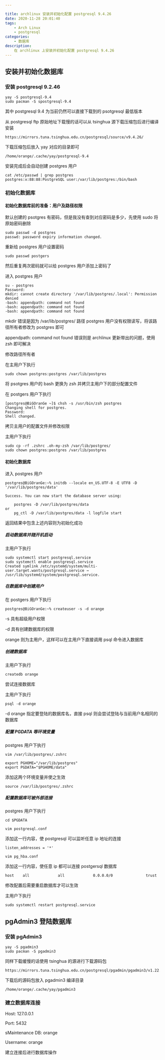 ```yaml
---

title: archlinux 安装并初始化配置 postgresql 9.4.26
date: 2020-11-28 20:01:40
tags: 
	- Arch Linux
	- postgresql
categories:
	- 数据库
description:
	在 archlinux 上安装并初始化配置 postgresql 9.4.26
---
```


## 安装并初始化数据库

### 安装 postgresql 9.2.46

```shell
yay -S postgresql-9.4
sudo pacman -S spostgresql-9.4
```

其中 postgresql 9.4 为当前仍然可以直接下载到的 psotgresql 最低版本

从 postgresql ftp 原始地址下载慢的话可以从 tsinghua 源下载压缩包后进行编译安装

```http
https://mirrors.tuna.tsinghua.edu.cn/postgresql/source/v9.4.26/
```

下载压缩包后放入 yay 对应的目录即可

```shell
/home/orange/.cache/yay/postgresql-9.4
```

安装完成后会自动创建 postgres 用户

```shell
cat /etc/passwd | grep postgres
postgres:x:88:88:PostgreSQL user:/var/lib/postgres:/bin/bash
```

### 初始化数据库

#### 初始化数据库前的准备：用户及路径权限

默认创建的 psotgres 有密码，但是我没有查到对应密码是多少，先使用 sudo 将原始密码删除

```shell
sudo passwd -d postgres                
passwd: password expiry information changed.
```

重新给 postgres 用户设置密码

```shell
sudo passwd postgers
```

然后重复两次密码就可以给 postgres 用户添加上密码了

进入 postgres 用户

```shell
su - postgres       
Password: 
mkdir: cannot create directory '/var/lib/postgres/.local': Permission denied
-bash: appendpath: command not found
-bash: appendpath: command not found
-bash: appendpath: command not found
```

mkdir 错误是因为 /var/lib/postgres/ 路径 postgres 用户没有权限读写，将该路径所有者修改为 postgres 即可

appendpath: command not found 错误则是 archlinux 更新带出的问题，使用 zsh 即可解决

修改路径所有者

在主用户下执行

```shell
sudo chown postgres:postgres /var/lib/postgres
```

将 psotgres 用户的 bash 更换为 zsh 并拷贝主用户下的部分配置文件

在 postgers 用户下执行

```shell
[postgres@BiGOranGe ~]$ chsh -s /usr/bin/zsh postgres
Changing shell for postgres.
Password: 
Shell changed.
```

拷贝主用户的配置文件并修改权限

主用户下执行

```shell
sudo cp -rf .zshrc .oh-my-zsh /var/lib/postgres/
sudo chown postgres:postgres /var/lib/postgres
```

#### 初始化数据库

进入 postgres 用户

```shell
postgres@BiGOranGe:~% initdb --locale en_US.UTF-8 -E UTF8 -D '/var/lib/postgres/data'
```

```shell
Success. You can now start the database server using:

    postgres -D /var/lib/postgres/data
or
    pg_ctl -D /var/lib/postgres/data -l logfile start
```

返回结果中包含上述内容则为初始化成功

##### 启动数据库并随开机启动

主用户下执行

```shell
sudo systemctl start postgresql.service
sudo systemctl enable postgresql.service 
Created symlink /etc/systemd/system/multi-user.target.wants/postgresql.service → /usr/lib/systemd/system/postgresql.service.
```

##### 在数据库中创建用户

在 postgers 用户下执行

```shell
postgres@BiGOranGe:~% createuser -s -d orange
```

-s 具有超级用户权限

-d 具有创建数据库的权限

orange 则为主用户，这样可以在主用户下直接调用 psql 命令进入数据库

##### 创建数据库

主用户下执行

```shell
createdb orange
```

尝试连接数据库

主用户下执行

```shell
psql -d orange
```

-d orange 指定要登陆的数据库名，直接 psql 则会尝试登陆与当前用户名相同的数据库

##### 配置 PGDATA 等环境变量

postgres 用户下执行

```shell
vim /var/lib/postgres/.zshrc
```

```shell
export PGHOME="/var/lib/postgres"   
export PGDATA="$PGHOME/data"
```

添加这两个环境变量并使之生效

```shell
source /var/lib/postgres/.zshrc
```

##### 配置数据库可被外部连接

postgres 用户下执行

```shell
cd $PGDATA
```

```shell
vim postgresql.conf
```

添加这一行内容，使 postgresql 可以监听任意 ip 地址的连接

```shell
listen_addresses = '*'
```

```shell
vim pg_hba.conf
```

添加这一行内容，使任意 ip 都可以连接 postgersql 数据库

```shell
host    all             all             0.0.0.0/0               trust
```

修改配置后需要重启数据库才可以生效

主用户下执行

```shell
sudo systemctl restart postgresql.service
```



## pgAdmin3 登陆数据库

### 安装 pgAdmin3

```shell
yay -S pgadmin3
sudo pacman -S pgadmin3
```

同样下载缓慢的话使用 tsinghua 的源进行下载源码包

```http
https://mirrors.tuna.tsinghua.edu.cn/postgresql/pgadmin/pgadmin3/v1.22.2/src/
```

下载后的源码包放入 pgadmin3 编译目录

```shell
/home/orange/.cache/yay/pgadmin3
```

### 建立数据库连接

Host: 127.0.0.1

Port: 5432

sMaintenance DB: orange

Username: orange

建立连接后进行数据库操作







